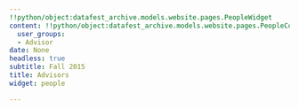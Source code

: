 ```yaml
---
!!python/object:datafest_archive.models.website.pages.PeopleWidget
content: !!python/object:datafest_archive.models.website.pages.PeopleContent
  user_groups:
  - Advisor
date: None
headless: true
subtitle: Fall 2015
title: Advisors
widget: people

---
```

